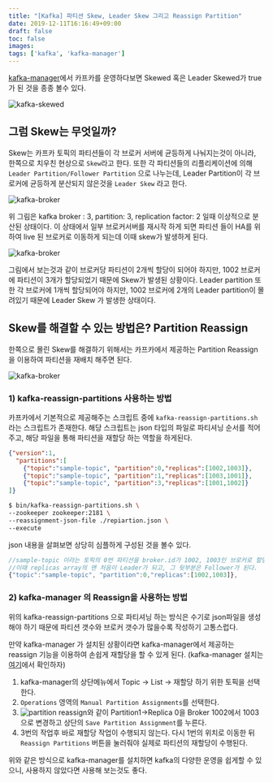 ```yaml
---
title: "[Kafka] 파티션 Skew, Leader Skew 그리고 Reassign Partition"
date: 2019-12-11T16:16:49+09:00
draft: false
toc: false
images:
tags: ['kafka', 'kafka-manager']
---
```


[kafka-manager](https://github.com/yahoo/kafka-manager)에서 카프카를 운영하다보면 Skewed 혹은 Leader Skewed가 true가 된 것을 종종 볼수 있다.

![kafka-skewed](kafka-reassign-2.png)

## 그럼 Skew는 무엇일까?

Skew는 카프카 토픽의 파티션들이 각 브로커 서버에 균등하게 나눠지는것이 아니라, 한쪽으로 치우친 현상으로 `Skew`라고 한다.
또한 각 파티션들의 리플리케이션에 의해 `Leader Partition/Follower Partition` 으로 나누는데, Leader Partition이 각 브로커에 균등하게 분산되지 않은것을 `Leader Skew` 라고 한다.

![kafka-broker](kafka-broker1.png)

위 그림은 kafka broker : 3, partition: 3, replication factor: 2 일때 이상적으로 분산된 상태이다.
이 상태에서 일부 브로커서버를 재시작 하게 되면 파티션 들이 HA를 위하여 live 된 브로커로 이동하게 되는데 이때 skew가 발생하게 된다.

![kafka-broker](kafka-broker2.png)

그림에서 보는것과 같이 브로커당 파티션이 2개씩 할당이 되어야 하지만, 1002 브로커에 파티션이 3개가 할당되었기 때문에 Skew가 발생된 상황이다. Leader partition 또한 각 브로커에 1개씩 할당되어야 하지만, 1002 브로커에 2개의 Leader partition이 몰려있기 때문에 Leader Skew 가 발생한 상태이다.

## Skew를 해결할 수 있는 방법은? Partition Reassign

한쪽으로 몰린 Skew를 해결하기 위해서는 카프카에서 제공하는 Partition Reassign을 이용하여 파티션을 재배치 해주면 된다.

![kafka-broker](kafka-broker3.png)

### 1) kafka-reassign-partitions 사용하는 방법

카프카에서 기본적으로 제공해주는 스크립트 중에 `kafka-reassign-partitions.sh` 라는 스크립트가 존재한다. 해당 스크립트는 json 타입의 파일로 파티셔닝 순서를 적어주고, 해당 파일을 통해 파티션을 재할당 하는 역할을 하게된다.

```json
{"version":1,
  "partitions":[
    {"topic":"sample-topic", "partition":0,"replicas":[1002,1003]},
    {"topic":"sample-topic", "partition":1,"replicas":[1003,1001]},
    {"topic":"sample-topic", "partition":3,"replicas":[1001,1002]}
]}
```

```bash
$ bin/kafka-reassign-partitions.sh \
--zookeeper zookeeper:2181 \
--reassignment-json-file ./repiartion.json \
--execute
```

json 내용을 살펴보면 상당히 심플하게 구성된 것을 볼수 있다.
```javascript
//sample-topic 이라는 토픽의 0번 파티션을 broker.id가 1002, 1003인 브로커로 할당한다.
//이때 replicas array의 맨 처음이 Leader가 되고, 그 뒷부분은 Follower가 된다.
{"topic":"sample-topic", "partition":0,"replicas":[1002,1003]},
```
### 2) kafka-manager 의 Reassign을 사용하는 방법

위의 kafka-reassign-partitions 으로 파티셔닝 하는 방식은 수기로 json파일을 생성해야 하기 때문에 파티션 갯수와 브로커 갯수가 많을수록 작성하기 고통스럽다.

만약 kafka-manager 가 설치된 상황이라면 kafka-manager에서 제공하는 reassign 기능을 이용하여 손쉽게 재할당을 할 수 있게 된다. (kafka-manager 설치는 [여기](https://krespo.github.io/posts/kafka-manager/install-kafka-manager/)에서 확인하자)

1. kafka-manager의 상단메뉴에서 Topic -> List -> 재할당 하기 위한 토픽을 선택한다.
2. `Operations` 영역의 `Manual Partition Assignments`를 선택한다.
3. ![partition reassign](partition-reassign.png)와 같이 Partition1->Replica 0을 Broker 1002에서 1003으로 변경하고 상단의 `Save Partition Assignment`를 누른다.
4. 3번의 작업후 바로 재할당 작업이 수행되지 않는다.
다시 1번의 위치로 이동한 뒤 `Reassign Partitions` 버튼을 눌러줘야 실제로 파티션의 재할당이 수행된다.

위와 같은 방식으로 kafka-manager를 설치하면 kafka의 다양한 운영을 쉽게할 수 있으니, 사용하지 않았다면 사용해 보는것도 좋다.
